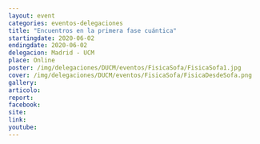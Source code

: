 ```yaml
---
layout: event
categories: eventos-delegaciones
title: "Encuentros en la primera fase cuántica"
startingdate: 2020-06-02
endingdate: 2020-06-02
delegacion: Madrid - UCM
place: Online
poster: /img/delegaciones/DUCM/eventos/FisicaSofa/FisicaSofa1.jpg
cover: /img/delegaciones/DUCM/eventos/FisicaSofa/FisicaDesdeSofa.png
gallery:
articolo:
report:
facebook:
site:
link:
youtube:
---
```

